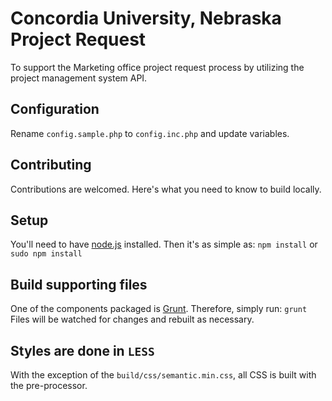 # Concordia University, Nebraska Project Request
To support the Marketing office project request process by utilizing the project management system API.

## Configuration
Rename `config.sample.php` to `config.inc.php` and update variables.

## Contributing
Contributions are welcomed. Here's what you need to know to build locally.

## Setup
You'll need to have [node.js](http://nodejs.org) installed. Then it's as simple as:
`npm install` or `sudo npm install`

## Build supporting files
One of the components packaged is [Grunt](http://gruntjs.com). Therefore, simply run:
`grunt`
Files will be watched for changes and rebuilt as necessary.

## Styles are done in `LESS`
With the exception of the `build/css/semantic.min.css`, all CSS is built with the pre-processor.
